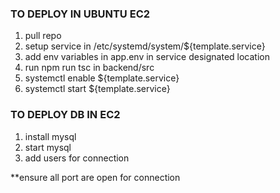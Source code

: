 ### TO DEPLOY IN UBUNTU EC2

1. pull repo
2. setup service in /etc/systemd/system/${template.service}
3. add env variables in app.env in service designated location
4. run npm run tsc in backend/src
4. systemctl enable ${template.service}
5. systemctl start ${template.service}

### TO DEPLOY DB IN EC2
1. install mysql
2. start mysql
3. add users for connection

**ensure all port are open for connection
